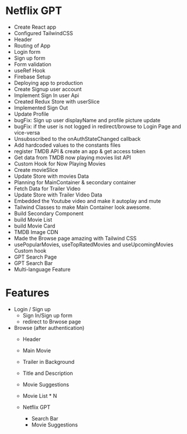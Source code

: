 # Netflix GPT

- Create React app
- Configured TailwindCSS
- Header
- Routing of App
- Login form
- Sign up form
- Form validation
- useRef Hook
- Firebase Setup
- Deploying app to production
- Create Signup user account
- Implement Sign In user Api
- Created Redux Store with userSlice
- Implemented Sign Out
- Update Profile 
- bugFix: Sign up user displayName and profile picture update
- bugFix: if the user is not logged in redirect/browse to Login Page and vice-versa
- Unsubsscribed to the onAuthStateChanged callback
- Add hardcoded values to the constants files
- register TMDB API & create an app & get access token
- Get data from TMDB now playing movies list API
- Custom Hook for Now Playing Movies
- Create movieSlice
- Update Store with movies Data
- Planning for MainContainer & secondary container
- Fetch Data for Trailer Video
- Update Store with Trailer Video Data
- Embedded the Youtube video and make it autoplay and mute
- Tailwind Classes to make Main Container look awesome.
- Build Secondary Component
- build Movie List
- build Movie Card
- TMDB Image CDN
- Made the Browse page amazing with Tailwind CSS
- usePopularMovies, useTopRatedMovies and useUpcomingMovies Custom hook
- GPT Search Page
- GPT Search Bar
- Multi-language Feature

# Features
- Login / Sign up
  - Sign In/Sign up form
  - redirect to Brwose page
- Browse (after authentication)
  - Header
  - Main Movie
  - Trailer in Background
  - Title and Description
  - Movie Suggestions
  - Movie List * N

  - Netflix GPT
    - Search Bar
    - Movie Suggestions